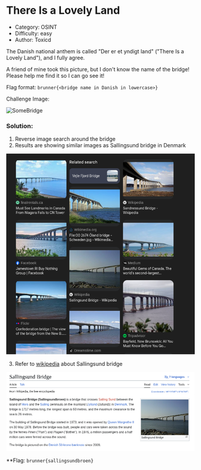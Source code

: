 # There Is a Lovely Land 

- Category: OSINT
- Difficulty: easy 
- Author: Toxicd 

The Danish national anthem is called "Der er et yndigt land" ("There Is a Lovely Land"), and I fully agree.

A friend of mine took this picture, but I don't know the name of the bridge! Please help me find it so I can go see it!

Flag format: `brunner{<bridge name in Danish in lowercase>}`

Challenge Image:

![SomeBridge](SomeBridge.JPG) 

### Solution:

1. Reverse image search around the bridge 
2. Results are showing similar images as Sallingsund bridge in Denmark 

![screenshot1](screenshot1.png) 

3. Refer to [wikipedia](https://en.wikipedia.org/wiki/Sallingsund_Bridge) about Sallingsund bridge 

![screenshot2](screenshot2.png)

**Flag: `brunner{sallingsundbroen}`

